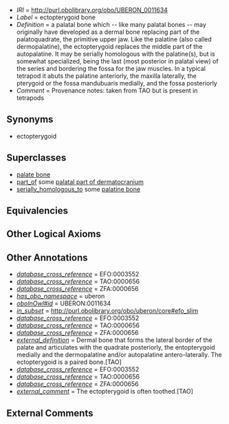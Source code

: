  * *IRI* = http://purl.obolibrary.org/obo/UBERON_0011634
 * *Label* = ectopterygoid bone
 * *Definition* = a palatal bone which -- like many palatal bones -- may originally have developed as a dermal bone replacing part of the palatoquadrate, the primitive upper jaw.  Like the palatine (also called dermopalatine), the ectopterygoid replaces the middle part of the autopalatine.  It may be serially homologous with the palatine(s), but is somewhat specialized, being the last (most posterior in palatal view) of the series and bordering the fossa for the jaw muscles.  In a typical tetrapod it abuts the palatine anteriorly, the maxilla laterally, the pterygoid or the fossa mandubuaris medially, and the fossa posteriorly
 * *Comment* = Provenance notes: taken from TAO but is present in tetrapods

## Synonyms

 * ectopterygoid

## Superclasses

 * [palate bone](../../UBERON/71/UBERON_0012071.md)
 * [part_of](../../BFO/50/BFO_0000050.md) some [palatal part of dermatocranium](../../UBERON/72/UBERON_0012072.md)
 * [serially_homologous_to](../../RO/59/RO_0002159.md) some [palatine bone](../../UBERON/82/UBERON_0001682.md)

## Equivalencies


## Other Logical Axioms


## Other Annotations

 * *[database_cross_reference](../../ef/oboInOwl#hasDbXref.md)* = EFO:0003552
 * *[database_cross_reference](../../ef/oboInOwl#hasDbXref.md)* = TAO:0000656
 * *[database_cross_reference](../../ef/oboInOwl#hasDbXref.md)* = ZFA:0000656
 * *[has_obo_namespace](../../ce/oboInOwl#hasOBONamespace.md)* = uberon
 * *[oboInOwl#id](../../id/oboInOwl#id.md)* = UBERON:0011634
 * *[in_subset](../../et/oboInOwl#inSubset.md)* = http://purl.obolibrary.org/obo/uberon/core#efo_slim
 * *[database_cross_reference](../../ef/oboInOwl#hasDbXref.md)* = EFO:0003552
 * *[database_cross_reference](../../ef/oboInOwl#hasDbXref.md)* = TAO:0000656
 * *[database_cross_reference](../../ef/oboInOwl#hasDbXref.md)* = ZFA:0000656
 * *[external_definition](../../UBPROP/01/UBPROP_0000001.md)* = Dermal bone that forms the lateral border of the palate and articulates with the quadrate posteriorly, the entopterygoid medially and the dermopalatine and/or autopalatine antero-laterally. The ectopterygoid is a paired bone.[TAO]
 * *[database_cross_reference](../../ef/oboInOwl#hasDbXref.md)* = EFO:0003552
 * *[database_cross_reference](../../ef/oboInOwl#hasDbXref.md)* = TAO:0000656
 * *[database_cross_reference](../../ef/oboInOwl#hasDbXref.md)* = ZFA:0000656
 * *[external_comment](../../UBPROP/05/UBPROP_0000005.md)* = The ectopterygoid is often toothed.[TAO]

## External Comments

